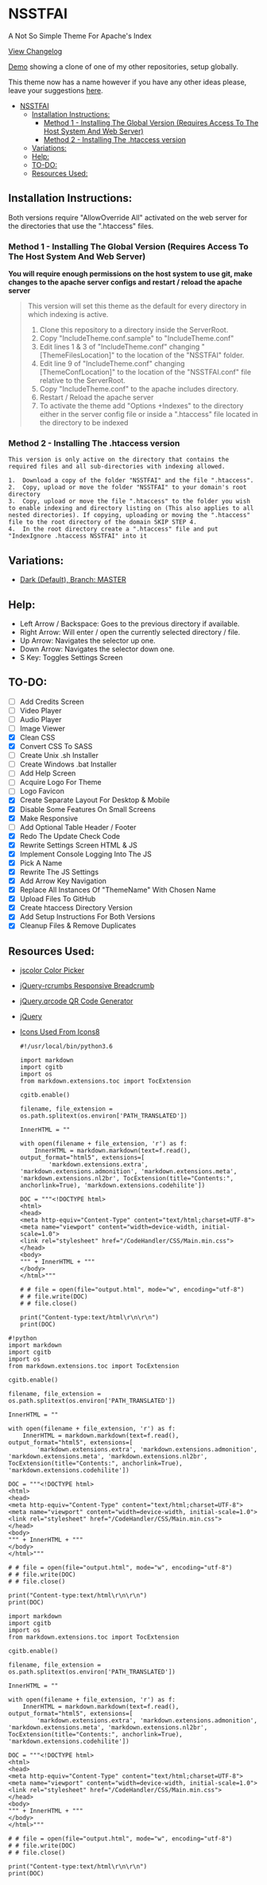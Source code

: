 # NSSTFAI

A Not So Simple Theme For Apache's Index

[View Changelog](CHANGELOG.md)

[Demo](http://rs01.kajida.uk/GitHub/Experimental-Code) showing a clone of one of my other repositories, setup globally.

This theme now has a name however if you have any other ideas please, leave your suggestions [here](https://github.com/Darnel-K/Apache-Index-Theme/issues/1).

- [NSSTFAI](#nsstfai)
    - [Installation Instructions:](#installation-instructions)
        - [Method 1 - Installing The Global Version (Requires Access To The Host System And Web Server)](#method-1---installing-the-global-version-requires-access-to-the-host-system-and-web-server)
        - [Method 2 - Installing The .htaccess version](#method-2---installing-the-htaccess-version)
    - [Variations:](#variations)
    - [Help:](#help)
    - [TO-DO:](#to-do)
    - [Resources Used:](#resources-used)

## Installation Instructions:

Both versions require "AllowOverride All" activated on the web server for the directories that use the ".htaccess" files.<br>

### Method 1 - Installing The Global Version (Requires Access To The Host System And Web Server)

**You will require enough permissions on the host system to use git, make changes to the apache server configs and restart / reload the apache server**

> This version will set this theme as the default for every directory in which indexing is active.
>
> 1.  Clone this repository to a directory inside the ServerRoot.
> 2.  Copy "IncludeTheme.conf.sample" to "IncludeTheme.conf"
> 3.  Edit lines 1 & 3 of "IncludeTheme.conf" changing "[ThemeFilesLocation]" to the location of the "NSSTFAI" folder.
> 4.  Edit line 9 of "IncludeTheme.conf" changing [ThemeConfLocation]" to the location of the "NSSTFAI.conf" file relative to the ServerRoot.
> 5.  Copy "IncludeTheme.conf" to the apache includes directory.
> 6.  Restart / Reload the apache server
> 7.  To activate the theme add "Options +Indexes" to the directory either in the server config file or inside a ".htaccess" file located in the directory to be indexed

### Method 2 - Installing The .htaccess version

    This version is only active on the directory that contains the required files and all sub-directories with indexing allowed.

    1.  Download a copy of the folder "NSSTFAI" and the file ".htaccess".
    2.  Copy, upload or move the folder "NSSTFAI" to your domain's root directory
    3.  Copy, upload or move the file ".htaccess" to the folder you wish to enable indexing and directory listing on (This also applies to all nested directories). If copying, uploading or moving the ".htaccess" file to the root directory of the domain SKIP STEP 4.
    4.  In the root directory create a ".htaccess" file and put "IndexIgnore .htaccess NSSTFAI" into it

## Variations:

*   [Dark (Default), Branch: MASTER](//github.com/Darnel-K/NSSTFAI/tree/master)

## Help:

*   Left Arrow / Backspace: Goes to the previous directory if available.
*   Right Arrow: Will enter / open the currently selected directory / file.
*   Up Arrow: Navigates the selector up one.
*   Down Arrow: Navigates the selector down one.
*   S Key: Toggles Settings Screen

## TO-DO:

*   [ ] Add Credits Screen
*   [ ] Video Player
*   [ ] Audio Player
*   [ ] Image Viewer
*   [x] Clean CSS
*   [x] Convert CSS To SASS
*   [ ] Create Unix .sh Installer
*   [ ] Create Windows .bat Installer
*   [ ] Add Help Screen
*   [ ] Acquire Logo For Theme
*   [ ] Logo Favicon
*   [x] Create Separate Layout For Desktop & Mobile
*   [x] Disable Some Features On Small Screens
*   [x] Make Responsive
*   [ ] Add Optional Table Header / Footer
*   [x] Redo The Update Check Code
*   [x] Rewrite Settings Screen HTML & JS
*   [x] Implement Console Logging Into The JS
*   [x] Pick A Name
*   [x] Rewrite The JS Settings
*   [x] Add Arrow Key Navigation
*   [x] Replace All Instances Of "ThemeName" With Chosen Name
*   [x] Upload Files To GitHub
*   [x] Create htaccess Directory Version
*   [x] Add Setup Instructions For Both Versions
*   [x] Cleanup Files & Remove Duplicates

## Resources Used:

*   [jscolor Color Picker](http://jscolor.com/)
*   [jQuery-rcrumbs Responsive Breadcrumb](https://github.com/cm0s/jquery-rcrumbs)
*   [jQuery.qrcode QR Code Generator](https://larsjung.de/jquery-qrcode/)
*   [jQuery](https://jquery.com/)
*   [Icons Used From Icons8](https://icons8.com/)


        #!/usr/local/bin/python3.6

        import markdown
        import cgitb
        import os
        from markdown.extensions.toc import TocExtension

        cgitb.enable()

        filename, file_extension = os.path.splitext(os.environ['PATH_TRANSLATED'])

        InnerHTML = ""

        with open(filename + file_extension, 'r') as f:
            InnerHTML = markdown.markdown(text=f.read(), output_format="html5", extensions=[
                'markdown.extensions.extra', 'markdown.extensions.admonition', 'markdown.extensions.meta', 'markdown.extensions.nl2br', TocExtension(title="Contents:", anchorlink=True), 'markdown.extensions.codehilite'])

        DOC = """<!DOCTYPE html>
        <html>
        <head>
        <meta http-equiv="Content-Type" content="text/html;charset=UTF-8">
        <meta name="viewport" content="width=device-width, initial-scale=1.0">
        <link rel="stylesheet" href="/CodeHandler/CSS/Main.min.css">
        </head>
        <body>
        """ + InnerHTML + """
        </body>
        </html>"""

        # # file = open(file="output.html", mode="w", encoding="utf-8")
        # # file.write(DOC)
        # # file.close()

        print("Content-type:text/html\r\n\r\n")
        print(DOC)

```
#!python
import markdown
import cgitb
import os
from markdown.extensions.toc import TocExtension

cgitb.enable()

filename, file_extension = os.path.splitext(os.environ['PATH_TRANSLATED'])

InnerHTML = ""

with open(filename + file_extension, 'r') as f:
    InnerHTML = markdown.markdown(text=f.read(), output_format="html5", extensions=[
        'markdown.extensions.extra', 'markdown.extensions.admonition', 'markdown.extensions.meta', 'markdown.extensions.nl2br', TocExtension(title="Contents:", anchorlink=True), 'markdown.extensions.codehilite'])

DOC = """<!DOCTYPE html>
<html>
<head>
<meta http-equiv="Content-Type" content="text/html;charset=UTF-8">
<meta name="viewport" content="width=device-width, initial-scale=1.0">
<link rel="stylesheet" href="/CodeHandler/CSS/Main.min.css">
</head>
<body>
""" + InnerHTML + """
</body>
</html>"""

# # file = open(file="output.html", mode="w", encoding="utf-8")
# # file.write(DOC)
# # file.close()

print("Content-type:text/html\r\n\r\n")
print(DOC)
```

```
import markdown
import cgitb
import os
from markdown.extensions.toc import TocExtension

cgitb.enable()

filename, file_extension = os.path.splitext(os.environ['PATH_TRANSLATED'])

InnerHTML = ""

with open(filename + file_extension, 'r') as f:
    InnerHTML = markdown.markdown(text=f.read(), output_format="html5", extensions=[
        'markdown.extensions.extra', 'markdown.extensions.admonition', 'markdown.extensions.meta', 'markdown.extensions.nl2br', TocExtension(title="Contents:", anchorlink=True), 'markdown.extensions.codehilite'])

DOC = """<!DOCTYPE html>
<html>
<head>
<meta http-equiv="Content-Type" content="text/html;charset=UTF-8">
<meta name="viewport" content="width=device-width, initial-scale=1.0">
<link rel="stylesheet" href="/CodeHandler/CSS/Main.min.css">
</head>
<body>
""" + InnerHTML + """
</body>
</html>"""

# # file = open(file="output.html", mode="w", encoding="utf-8")
# # file.write(DOC)
# # file.close()

print("Content-type:text/html\r\n\r\n")
print(DOC)
```

